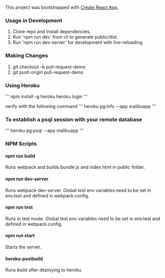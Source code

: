 This project was bootstrapped with [Create React App](https://github.com/facebook/create-react-app).

### Usage in Development

1. Clone repo and install dependencies.
2. Run 'npm run dev' from cli to generate public/dist.
3. Run 'npm run dev-server' for development with live-reloading.

### Making Changes

1. git checkout -b pull-request-demo
2. git push origin pull-request-demo

### Using Heroku 

'''
npm install -g heroku
heroku login
'''

verify with the following command
'''
heroku pg:info --app malibuapp
'''

### To establish a psql session with your remote database
'''
heroku pg:psql --app malibuapp
'''

### NPM Scripts

#### **npm run build**

Runs webpack and builds bundle.js and index.html in public folder.

#### **npm run dev-server**

Runs webpack-dev-server. Global test env variables need to be set in env.test and defined in webpack.config.

#### **npm run test**

Runs in test mode. Global test env variables need to be set in env.test and defined in webpack.config.

#### **npm run start**

Starts the server.

#### **heroku-postbuild**

Runs build after deploying to heroku.



